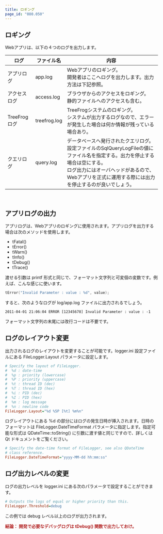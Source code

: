 ```yaml
---
title: ロギング
page_id: "080.050"
---
```


## ロギング

Webアプリは、以下の４つのログを出力します。

<div class="table-div" markdown="1">

| ログ          | ファイル名    | 内容                                                                                                                                                                                                                                                                                      |
|--------------|--------------|----------------------------------------------------------------------------------------------------------------------------------------------------------------------------------------------------------------------------------------------------------------------------------------------|
| アプリログ      | app.log      | 	Webアプリのロギング。<br>開発者はここへログを出力します。出力方法は下記参照。                                                                                                                                                                                                    |
| アクセスログ   | access.log   | ブラウザからのアクセスをロギング。<br>静的ファイルへのアクセスも含む。                                                                                                                                                                                                                           |
| TreeFrogログ | treefrog.log | TreeFrogシステムのロギング。<br>システムが出力するログなので、エラーが発生した場合は何か情報が残っている場合あり。                                                                                                                                                   |
| クエリログ    | query.log    | データベースへ発行されたクエリログ。<br>設定ファイルのSqlQueryLogFileの値にファイル名を指定する。出力を停止する場合は空にする。<br>ログ出力にはオーバヘッドがあるので、Webアプリを正式に運用する際には出力を停止するのが良いでしょう。 |

</div><br>

## アプリログの出力

アプリログは、Webアプリのロギングに使用されます。アプリログを出力する場合は次のメソッドを使用します。

* tFatal()
* tError()
* tWarn()
* tInfo()
* tDebug()
* tTrace()

渡せる引数は printf 形式と同じで、フォーマット文字列と可変個の変数です。例えば、こんな感じに使います。

```c++
tError("Invalid Parameter : value : %d", value);
```

すると、次のようなログが log/app.log ファイルに出力されるでしょう。

```
2011-04-01 21:06:04 ERROR [12345678] Invalid Parameter : value : -1
```

フォーマット文字列の末尾には改行コードは不要です。

## ログのレイアウト変更

出力されるログのレイアウトを変更することが可能です。logger.ini 設定ファイルにある FileLogger.Layout パラメータに設定します。

```ini
# Specify the layout of FileLogger.
#  %d : date-time
#  %p : priority (lowercase)
#  %P : priority (uppercase)
#  %t : thread ID (dec)
#  %T : thread ID (hex)
#  %i : PID (dec)
#  %I : PID (hex)
#  %m : log message
#  %n : newline code
FileLogger.Layout="%d %5P [%t] %m%n"
```
 
ログレイアウトにある %d の部分にはログの発生日時が挿入されます。日時のフォーマットは FileLogger.DateTimeFormat パラメータに指定します。指定可能な形式は QDateTime::toString() に引数に渡す値と同じですので、詳しくは Qt ドキュメントをご覧ください。

```ini
# Specify the date-time format of FileLogger, see also QDateTime
# class reference.
FileLogger.DateTimeFormat="yyyy-MM-dd hh:mm:ss"
``` 

## ログ出力レベルの変更

ログの出力レベルを logger.ini にある次のパラメータで設定することができます。

```ini
# Outputs the logs of equal or higher priority than this.
FileLogger.Threshold=debug
```

この例では debug レベル以上のログが出力されます。

<span style="color: #b22222">**結論： 開発で必要なデバッグログは tDebug() 関数で出力しておけ。** </span>